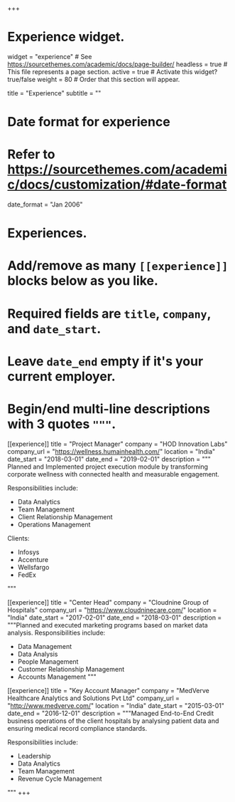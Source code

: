 +++
# Experience widget.
widget = "experience"  # See https://sourcethemes.com/academic/docs/page-builder/
headless = true  # This file represents a page section.
active = true  # Activate this widget? true/false
weight = 80  # Order that this section will appear.

title = "Experience"
subtitle = ""

# Date format for experience
#   Refer to https://sourcethemes.com/academic/docs/customization/#date-format
date_format = "Jan 2006"

# Experiences.
#   Add/remove as many `[[experience]]` blocks below as you like.
#   Required fields are `title`, `company`, and `date_start`.
#   Leave `date_end` empty if it's your current employer.
#   Begin/end multi-line descriptions with 3 quotes `"""`.
[[experience]]
  title = "Project Manager"
  company = "HOD Innovation Labs"
  company_url = "https://wellness.humainhealth.com/"
  location = "India"
  date_start = "2018-03-01"
  date_end = "2019-02-01"
  description = """ Planned and Implemented project execution module by transforming corporate wellness with connected health and measurable engagement. 
 
  Responsibilities include:
  
  * Data Analytics
  * Team Management
  * Client Relationship Management
  * Operations Management



  Clients:

  * Infosys
  * Accenture
  * Wellsfargo
  * FedEx


  """

[[experience]]
  title = "Center Head"
  company = "Cloudnine Group of Hospitals"
  company_url = "https://www.cloudninecare.com/"
  location = "India"
  date_start = "2017-02-01"
  date_end = "2018-03-01"
  description = """Planned and executed marketing programs based on market data analysis.
  Responsibilities include:
  * Data Management
  * Data Analysis
  * People Management
  * Customer Relationship Management
  * Accounts Management
"""

[[experience]]
  title = "Key Account Manager"
  company = "MedVerve Healthcare Analytics and Solutions Pvt Ltd"
  company_url = "http://www.medverve.com/"
  location = "India"
  date_start = "2015-03-01"
  date_end = "2016-12-01"
  description = """Managed End-to-End Credit business operations of the client hospitals by analysing patient data and ensuring medical record compliance standards. 

  Responsibilities include:
  * Leadership
  * Data Analytics
  * Team Management 
  * Revenue Cycle Management

"""
+++
